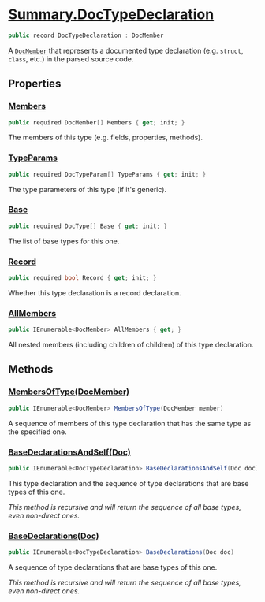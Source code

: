 # [Summary.DocTypeDeclaration](../src/Core/DocTypeDeclaration.cs#L9)
```cs
public record DocTypeDeclaration : DocMember
```

A [`DocMember`](./DocMember.md) that represents a documented type declaration (e.g. `struct`, `class`, etc.)
in the parsed source code.

## Properties
### [Members](../src/Core/DocTypeDeclaration.cs#L14)
```cs
public required DocMember[] Members { get; init; }
```

The members of this type (e.g. fields, properties, methods).

### [TypeParams](../src/Core/DocTypeDeclaration.cs#L19)
```cs
public required DocTypeParam[] TypeParams { get; init; }
```

The type parameters of this type (if it's generic).

### [Base](../src/Core/DocTypeDeclaration.cs#L24)
```cs
public required DocType[] Base { get; init; }
```

The list of base types for this one.

### [Record](../src/Core/DocTypeDeclaration.cs#L29)
```cs
public required bool Record { get; init; }
```

Whether this type declaration is a record declaration.

### [AllMembers](../src/Core/DocTypeDeclaration.cs#L34)
```cs
public IEnumerable<DocMember> AllMembers { get; }
```

All nested members (including children of children) of this type declaration.

## Methods
### [MembersOfType(DocMember)](../src/Core/DocTypeDeclaration.cs#L50)
```cs
public IEnumerable<DocMember> MembersOfType(DocMember member)
```

A sequence of members of this type declaration that has the same type as the specified one.

### [BaseDeclarationsAndSelf(Doc)](../src/Core/DocTypeDeclaration.cs#L59)
```cs
public IEnumerable<DocTypeDeclaration> BaseDeclarationsAndSelf(Doc doc)
```

This type declaration and the sequence of type declarations that are base types of this one.

_This method is recursive and will return the sequence of all base types, even non-direct ones._

### [BaseDeclarations(Doc)](../src/Core/DocTypeDeclaration.cs#L66)
```cs
public IEnumerable<DocTypeDeclaration> BaseDeclarations(Doc doc)
```

A sequence of type declarations that are base types of this one.

_This method is recursive and will return the sequence of all base types, even non-direct ones._

